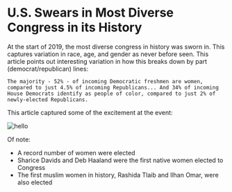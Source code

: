 # U.S. Swears in Most Diverse Congress in its History

At the start of 2019, the most diverse congress in history was sworn in. This captures variation in race, age, and gender as never before seen. This article points out interesting variation in how this breaks down by part (democrat/republican) lines:

`The majority - 52% - of incoming Democratic freshmen are women, compared to just 4.5% of incoming Republicans... And 34% of incoming House Democrats identify as people of color, compared to just 2% of newly-elected Republicans.`

This article captured some of the excitement at the event:

![hello](https://image.businessinsider.com/5c2e57110df1762bae171523?width=1136&format=jpeg)

Of note:

* A record number of women were elected
* Sharice Davids and Deb Haaland were the first native women elected to Congress
* The first muslim women in history, Rashida Tlaib and Ilhan Omar, were also elected
